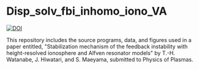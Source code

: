 # Disp_solv_fbi_inhomo_iono_VA

[![DOI](https://zenodo.org/badge/529058199.svg)](https://zenodo.org/badge/latestdoi/529058199)

This repository includes the source programs, data, and figures used in a paper entitled, "Stabilization mechanism of the feedback instability with height-resolved ionosphere and Alfven resonator models" by T.-H. Watanabe, J. Hiwatari, and S. Maeyama, submitted to Physics of Plasmas.
